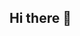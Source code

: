 ## Hi there 👋

<!--
**xdanielf/xdanielf** is a ✨ _special_ ✨ repository because its `README.md` (this file) appears on your GitHub profile.

Here are some ideas to get you started:

- 🔭 I’m currently working on Android App Development
- 🌱 I’m currently learning Android Studio
- 👯 I’m looking to collaborate on ... just myself!
- 📫 How to reach me: By GitHub!
- 😄 Pronouns: He
- ⚡ Fun fact: I'm still in school
-->
